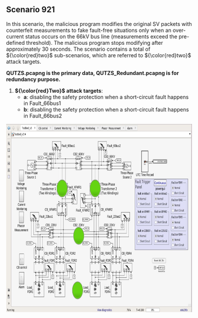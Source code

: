 ## Scenario 921
In this scenario, the malicious program modifies the original SV packets with counterfeit measurements to fake fault-free situations only when an over-current status occurs on the 66kV bus line (measurements exceed the pre-defined threshold). The malicious program stops modifying after approximately 30 seconds. The scenario contains a total of ${\color{red}two}$ sub-scenarios, which are referred to ${\color{red}two}$ attack targets.

**QUTZS.pcapng is the primary data, QUTZS_Redundant.pcapng is for redundancy purpose.**

1. **${\color{red}Two}$ attack targets**: 
   - **a**: disabling the safety protection when a short-circuit fault happens in Fault_66bus1 
   - **b**: disabling the safety protection when a short-circuit fault happens in Fault_66bus2

<img src="https://github.com/CSCRC-SCREED/QUT-ZSS-2023-SV/blob/main/Datasets/PrimaryPlant.jpg" alt="" width="800" height="510" />
